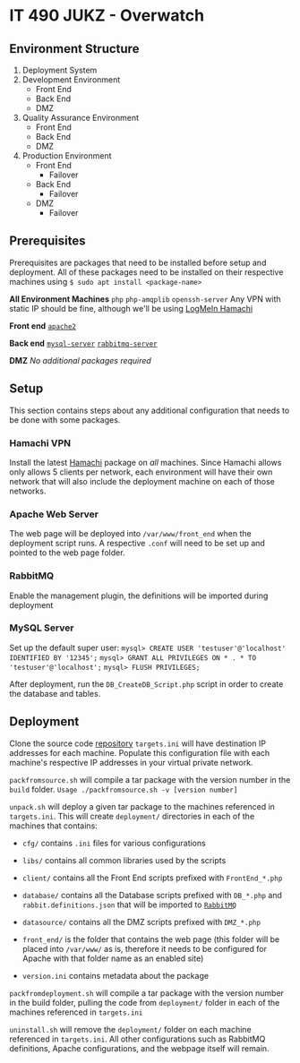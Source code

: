 
# IT 490 JUKZ - Overwatch 
## Environment Structure
1. Deployment System 
2. Development Environment
	* Front End
	* Back End
	* DMZ 
3. Quality Assurance Environment
	* Front End
	* Back End
	* DMZ 
5. Production Environment
	* Front End
		* Failover
	* Back End
		* Failover
	* DMZ 
		* Failover

## Prerequisites
Prerequisites are packages that need to be installed before setup and deployment. All of these packages need to be installed on their respective machines using ``$ sudo apt install <package-name>``

**All Environment Machines**
``php``
``php-amqplib``
``openssh-server``
Any VPN with static IP should be fine, although we'll be using [LogMeIn Hamachi](#hamachi-vpn) 

**Front end**
[``apache2``](#apache-web-server)

**Back end**
[``mysql-server``](#mysql-server)
[``rabbitmq-server``](#rabbitmq)

**DMZ**
_No additional packages required_

## Setup
This section contains steps about any additional configuration that needs to be done with some packages.
### Hamachi VPN
Install the latest [Hamachi](https://www.vpn.net/linux) package on *all* machines. Since Hamachi allows only allows 5 clients per network, each environment will have their own network that will also include the deployment machine on each of those networks. 
### Apache Web Server
The web page will be deployed into ``/var/www/front_end`` when the deployment script runs. A respective ``.conf`` will need to be set up and pointed to the web page folder.
### RabbitMQ
Enable the management plugin, the definitions will be imported during deployment
### MySQL Server
Set up the default super user:
``mysql> CREATE USER 'testuser'@'localhost' IDENTIFIED BY '12345';``
``mysql> GRANT ALL PRIVILEGES ON * . * TO 'testuser'@'localhost';``
``mysql> FLUSH PRIVILEGES;``

After deployment, run the ``DB_CreateDB_Script.php`` script in order to create the database and tables.
## Deployment
Clone the source code [repository](https://github.com/urasurasuras/it490)
``targets.ini`` will have destination IP addresses for each machine.
Populate this configuration file with each machine's respective IP addresses in your virtual private network.

``packfromsource.sh`` will compile a tar package with the version number in the ``build`` folder.
``Usage ./packfromsource.sh -v [version number]``

``unpack.sh`` will deploy a given tar package to the machines referenced in ``targets.ini``.
This will create ``deployment/`` directories in each of the machines that contains:
* ``cfg/`` contains ``.ini`` files for various configurations
* ``libs/`` contains all common libraries used by the scripts
* ``client/`` contains all the Front End scripts prefixed with ``FrontEnd_*.php``
* ``database/`` contains all the Database scripts prefixed with  ``DB_*.php`` and ``rabbit.definitions.json`` that will be imported to [``RabbitMQ``](#rabbitmq)

* ``datasource/`` contains all the DMZ scripts prefixed with ``DMZ_*.php``
* ``front_end/`` is the folder that contains the web page (this folder will be placed into ``/var/www/`` as is, therefore it needs to be configured for Apache with that folder name as an enabled site)
* ``version.ini`` contains metadata about the package


``packfromdeployment.sh`` will compile a tar package with the version number in the build folder, pulling the code from ``deployment/`` folder in each of the machines referenced in ``targets.ini``

``uninstall.sh`` will remove the ``deployment/`` folder on each machine referenced in ``targets.ini``. All other configurations such as RabbitMQ definitions, Apache configurations, and the webpage itself will remain.

<!--stackedit_data:
eyJoaXN0b3J5IjpbMTA2NTEwODA5OCwtMzMxODQ4MzY5LDEzMT
MzNjgxNjMsLTE2MzA4OTI5MTEsMTA1Njg2MTg4MywtNzc0OTYz
NjQyLC0xMTA2MDcwNjg4LDE0NTYyMDQwMjcsMjQ1NzI3MDAwLC
0xMjU3MzExOTgzLC02NDAxOTM3OTEsMTkyNjc1NjEwNywtNDMw
OTkwMTIzLDY2NDAwMTgyLDE4OTM0NTIyMDQsMTIwNzI1MDA1MC
wtMzk4MTE5ODM3LC03MzEwMDE1MzIsMzM4NzYzNzY0LDE2OTE0
MjYxNzNdfQ==
-->